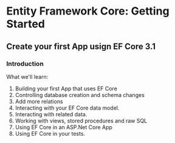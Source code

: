 # Entity Framework Core: Getting Started

## Create your first App usign EF Core 3.1

### Introduction

What we'll learn:

  1. Building your first App that uses EF Core
  2. Controlling database creation and schema changes
  3. Add more relations
  4. Interacting with your EF Core data model.
  5. Interacting with related data.
  6. Working with views, stored procedures and raw SQL
  7. Using EF Core in an ASP.Net Core App
  8. Using EF Core in your tests. 
